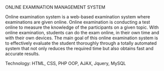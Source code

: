 
ONLINE EXAMINATION MANAGEMENT SYSTEM

Online examination system is a web-based examination system where examinations are given online. Online examination is conducting a test online to measure the knowledge of the participants on a given topic. With online examination, students can do the exam online, in their own time and with their own devices. The main goal of this online examination system is to effectively evaluate the student thoroughly through a totally automated system that not only reduces the required time but also obtains fast and accurate results.

Technology: HTML, CSS, PHP OOP, AJAX, Jquery, MySQL


